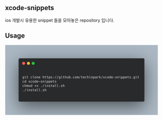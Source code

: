 ## xcode-snippets 

ios 개발시 유용한 snippet 들을 모아놓은 repository 입니다. 

## Usage 
<img src='./images/install.png'>